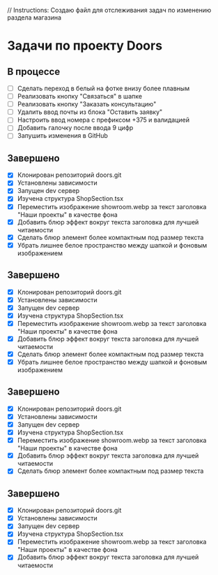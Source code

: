 // Instructions: Создаю файл для отслеживания задач по изменению раздела магазина

# Задачи по проекту Doors

## В процессе
- [ ] Сделать переход в белый на фотке внизу более плавным
- [ ] Реализовать кнопку "Связаться" в шапке
- [ ] Реализовать кнопку "Заказать консультацию"
- [ ] Удалить ввод почты из блока "Оставить заявку"
- [ ] Настроить ввод номера с префиксом +375 и валидацией
- [ ] Добавить галочку после ввода 9 цифр
- [ ] Запушить изменения в GitHub

## Завершено
- [x] Клонирован репозиторий doors.git
- [x] Установлены зависимости
- [x] Запущен dev сервер
- [x] Изучена структура ShopSection.tsx
- [x] Переместить изображение showroom.webp за текст заголовка "Наши проекты" в качестве фона
- [x] Добавить блюр эффект вокруг текста заголовка для лучшей читаемости
- [x] Сделать блюр элемент более компактным под размер текста
- [x] Убрать лишнее белое пространство между шапкой и фоновым изображением

## Завершено
- [x] Клонирован репозиторий doors.git
- [x] Установлены зависимости
- [x] Запущен dev сервер
- [x] Изучена структура ShopSection.tsx
- [x] Переместить изображение showroom.webp за текст заголовка "Наши проекты" в качестве фона
- [x] Добавить блюр эффект вокруг текста заголовка для лучшей читаемости
- [x] Сделать блюр элемент более компактным под размер текста
- [x] Убрать лишнее белое пространство между шапкой и фоновым изображением

## Завершено
- [x] Клонирован репозиторий doors.git
- [x] Установлены зависимости
- [x] Запущен dev сервер
- [x] Изучена структура ShopSection.tsx
- [x] Переместить изображение showroom.webp за текст заголовка "Наши проекты" в качестве фона
- [x] Добавить блюр эффект вокруг текста заголовка для лучшей читаемости
- [x] Сделать блюр элемент более компактным под размер текста

## Завершено
- [x] Клонирован репозиторий doors.git
- [x] Установлены зависимости
- [x] Запущен dev сервер
- [x] Изучена структура ShopSection.tsx
- [x] Переместить изображение showroom.webp за текст заголовка "Наши проекты" в качестве фона
- [x] Добавить блюр эффект вокруг текста заголовка для лучшей читаемости
